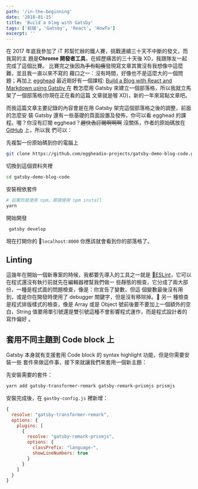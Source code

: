 ```yaml
---
path: '/in-the-beginning'
date: '2018-01-15'
title: 'Build a blog with Gatsby'
tags: ['前端', 'Gatsby', 'React', 'HowTo']
excerpt: ''
---
```


在 2017 年底我參加了 iT 邦幫忙辦的鐵人賽，挑戰連續三十天不中斷的發文，而我寫的主
題是**Chrome 開發者工具**，在經歷痛苦的三十天後 XD，我跟隊友一起完成了這個比賽。
比賽完之後因為~~手有點癢~~發現寫文章其實沒有我想像中這麼難，並且我一直以來不寫的
藉口之一：沒有時間，好像也不是這麼大的一個問題；再加上
[egghead](http://egghead.io/) 最近剛好有一個課程:
[Build a Blog with React and Markdown using Gatsby ](https://egghead.io/courses/build-a-blog-with-react-and-markdown-using-gatsby)在
教怎麼用 Gatsby 來建立一個部落格，所以我就立馬架了一個部落格(你現在正在看的這篇
文章就是喔 XD)，新的一年來寫點文章吧。

而我這篇文章主要記錄的內容會是在用 Gatsby 架完這個部落格之後的調整，前面的怎麼安
裝 Gatsby 還有一些基礎的頁面設置及發佈，你可以看 egghead 的課程。喔？你沒有訂閱
egghead？~~趕快去訂閱啊啊啊~~ 沒關係，作者的原始碼放在
[GitHub](https://github.com/eggheadio-projects/gatsby-demo-blog-code) 上，所以我
們可以：

先複製一份原始碼到你的電腦上

```sh
git clone https://github.com/eggheadio-projects/gatsby-demo-blog-code.git
```

切換到這個資料夾裡

```sh
cd gatsby-demo-blog-code
```

安裝相依套件

```sh
# 如果你是使用 npm，那請使用 npm install
yarn
```

開始開發

```sh
 gatsby develop
```

現在打開你的 `localhost:8000` 你應該就會看到你的部落格了。

## Linting

這幾年在開始一個新專案的時候，我都要先導入的工具之一就是
[ESLint](https://eslint.org/)，它可以在程式還沒有執行前就先在編輯器裡幫我們做一
些靜態的檢查，它分成了兩大部份，一種是程式面的問題檢查，像是：你宣告了變數，但這
個變數最後沒有用到，或是你在開發時使用了 debugger 關鍵字，但是沒有移除掉。 另一
種檢查是程式排版樣式的檢查，像是 Array 或是 Object 號前後要不要加上一個額外的空
白，String 值要用單引號還是雙引號這種不會影響程式運作，而是程式設計者的寫作偏好
。

## 套用不同主題到 Code block 上

Gatsby 本身就有支援套用 Code block 的 syntax highlight 功能，但是你需要安裝一些
套件來做這件事，接下來就讓我們來套用一個新主題：

先安裝需要的套件：

```sh
yarn add gatsby-transformer-remark gatsby-remark-prismjs prismjs
```

安裝完成後，在 `gastby-config.js` 裡新增：

```js
{
  resolve: "gatsby-transformer-remark",
  options: {
    plugins: [
      {
        resolve: "gatsby-remark-prismjs",
        options: {
          classPrefix: "language-",
          showLineNumbers: true
        }
      }
    ]
  }
}
```
